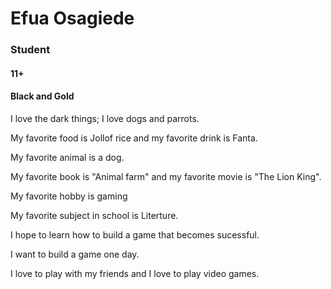 <!DOCTYPE html>
<html lang="en">
<head>
    <meta charset="UTF-8">
    <meta name="viewport" content="width=device-width, initial-scale=1.0">
    <title>Test Profile</title>
</head>
<body>
    <! -- Your name -- >
    <h1>Efua Osagiede</h1> 
    <! -- Your title or role (e.g., Student, Developer, etc. ) -- >
    <h3> Student </h3>
    <! -- Your age -- >
    <h4>11+</h4>
    <! -- Your favorite color or game -- >
    <h4>Black and Gold</h4>
    <! -- What you love doing (drawing, reading, dancing, etc. ) -- >
    <p>I love the dark things; I love dogs and parrots.</p>
    <! -- Your favorite food or drink -- >
    <p>My favorite food is Jollof rice and my favorite drink is Fanta.</p>
    <! -- Your favorite animal -- >
    <p>My favorite animal is a dog.</p>
    <! -- Your favorite book or movie -- >  
    <p>My favorite book is "Animal farm" and my favorite movie is "The Lion King".</p>
    <! -- Your favorite hobby or activity -- >   
     <p>My favorite hobby is gaming </p>
    <! -- Your favorite subject in school -- >  
     <p>My favorite subject in school is Literture.</p>
    <! -- What you hope to learn in this coding class -- >
     <p>I hope to learn how to build a game that becomes sucessful.</p>
    <! -- What you want to build one day -- >
        <p>I want to build a game one day.</p>
    <! -- Anything else fun about you !-- >
     <p>I love to play with my friends and I love to play video games.</p>
</body>
</html>
